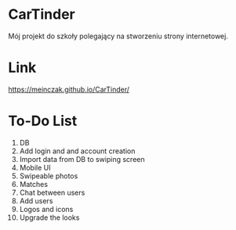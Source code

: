 # CarTinder
Mój projekt do szkoły polegający na stworzeniu strony internetowej.

# Link
https://meinczak.github.io/CarTinder/

# To-Do List
1. DB
2. Add login and and account creation
3. Import data from DB to swiping screen
4. Mobile UI
5. Swipeable photos
6. Matches
7. Chat between users
8. Add users
9. Logos and icons
10. Upgrade the looks
